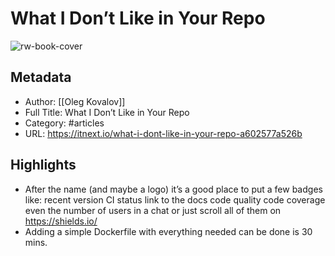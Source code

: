 # What I Don’t Like in Your Repo

![rw-book-cover](https://readwise-assets.s3.amazonaws.com/static/images/article2.74d541386bbf.png)

## Metadata
- Author: [[Oleg Kovalov]]
- Full Title: What I Don’t Like in Your Repo
- Category: #articles
- URL: https://itnext.io/what-i-dont-like-in-your-repo-a602577a526b

## Highlights
- After the name (and maybe a logo) it’s a good place to put a few badges like: recent version CI status link to the docs code quality code coverage even the number of users in a chat or just scroll all of them on https://shields.io/
- Adding a simple Dockerfile with everything needed can be done is 30 mins.
